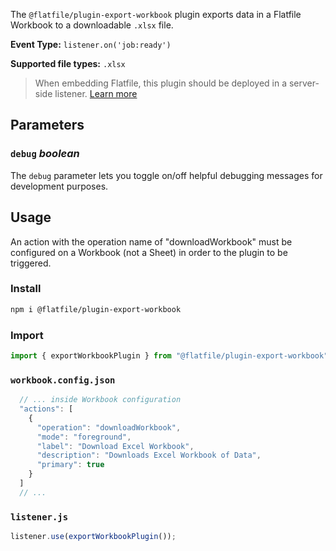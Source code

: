 <!-- START_INFOCARD -->

The `@flatfile/plugin-export-workbook` plugin exports data in a Flatfile Workbook to a downloadable `.xlsx` file.

**Event Type:**
`listener.on('job:ready')` 

**Supported file types:**
`.xlsx`

<!-- END_INFOCARD -->


> When embedding Flatfile, this plugin should be deployed in a server-side listener. [Learn more](https://flatfile.com/docs/orchestration/listeners#listener-types)


## Parameters

### `debug` *boolean*

The `debug` parameter lets you toggle on/off helpful debugging messages for development purposes.


## Usage

An action with the operation name of "downloadWorkbook" must be configured on a Workbook (not a Sheet) in order to the plugin to be triggered.

### Install

```bash install
npm i @flatfile/plugin-export-workbook
```

### Import

```ts import
import { exportWorkbookPlugin } from "@flatfile/plugin-export-workbook";
```

### `workbook.config.json`

```ts workbook.config.json
  // ... inside Workbook configuration
  "actions": [
    {
      "operation": "downloadWorkbook",
      "mode": "foreground",
      "label": "Download Excel Workbook",
      "description": "Downloads Excel Workbook of Data",
      "primary": true
    }
  ]
  // ...
```

### `listener.js`

```ts listener.js
listener.use(exportWorkbookPlugin());
```

